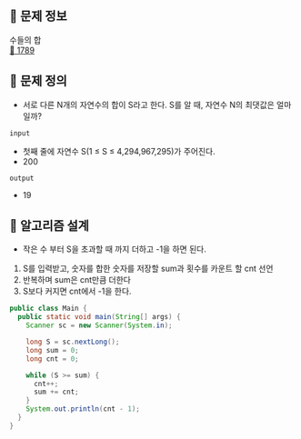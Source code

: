 ## 🌵 문제 정보
수들의 합 <br>
[🚗 1789](https://www.acmicpc.net/problem/1789)

## 🌵 문제 정의

* 서로 다른 N개의 자연수의 합이 S라고 한다. S를 알 때, 자연수 N의 최댓값은 얼마일까?


`input` <br>

* 첫째 줄에 자연수 S(1 ≤ S ≤ 4,294,967,295)가 주어진다.
* 200


`output` <br>
* 19

## 🌵 알고리즘 설계

*  작은 수 부터 S을 초과할 때 까지 더하고 -1을 하면 된다.
1. S를 입력받고, 숫자를 합한 숫자를 저장할 sum과 횟수를 카운트 할 cnt 선언
2. 반복하며 sum은 cnt만큼 더한다
3. S보다 커지면 cnt에서 -1을 한다.

```java
public class Main {
  public static void main(String[] args) {
    Scanner sc = new Scanner(System.in);

    long S = sc.nextLong();
    long sum = 0;
    long cnt = 0;

    while (S >= sum) {
      cnt++;
      sum += cnt;
    }
    System.out.println(cnt - 1);
  }
}
```